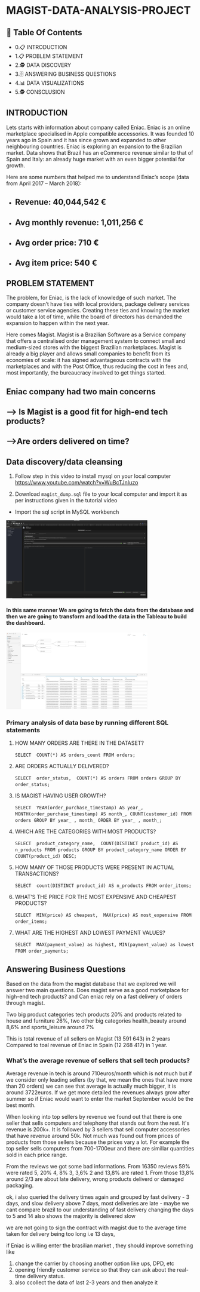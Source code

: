 # MAGIST-DATA-ANALYSIS-PROJECT

## 📕  Table Of Contents

* 0.📋 INTRODUCTION
* 1.📋 PROBLEM STATEMENT 
* 2.🕵 DATA DISCOVERY
* 3.🗄 ANSWERING BUSINESS QUESTIONS
* 4.📊 DATA VISUALIZATIONS
* 5.🕵 CONSCLUSION


## INTRODUCTION

Lets starts with information about company called Eniac. Eniac is an online marketplace specialised in Apple compatible accessories. It was founded 10 years ago in Spain and it has since grown and expanded to other neighbouring countries. Eniac is exploring an expansion to the Brazilian market. Data shows that Brazil has an eCommerce revenue similar to that of Spain and Italy: an already huge market with an even bigger potential for growth.

Here are some numbers that helped me to understand Eniac’s scope (data from April 2017 – March 2018):

* ## Revenue: 40,044,542 €
* ## Avg monthly revenue: 1,011,256 €
* ## Avg order price: 710 €
* ## Avg item price: 540 €



## PROBLEM STATEMENT
The problem, for Eniac, is the lack of knowledge of such market. The company doesn’t have ties with local providers, package delivery services or customer service agencies. Creating these ties and knowing the market would take a lot of time, while the board of directors has demanded the expansion to happen within the next year.

Here comes Magist. Magist is a Brazilian Software as a Service company that offers a centralised order management system to connect small and medium-sized stores with the biggest Brazilian marketplaces. Magist is already a big player and allows small companies to benefit from its economies of scale: it has signed advantageous contracts with the marketplaces and with the Post Office, thus reducing the cost in fees and, most importantly, the bureaucracy involved to get things started. 
 
## Eniac company had two main concerns


##   --> Is Magist is a good fit for high-end tech products?
##  -->Are orders delivered on time?


## Data discovery/data cleansing


1. Follow step in this video to install mysql on your local computer
https://www.youtube.com/watch?v=WuBcTJnIuzo

2. Download `magist_dump.sql` file to your local computer and import it as per instructions given in the tutorial video

* Import the sql script in MySQL workbench 

<img src="https://github.com/Loveless1234/Magist_Analysis/blob/main/resources/images/import_sql.png" width=75% height=75%>

#### In this same manner We are going to fetch the data from the database and then we are going to transform and load the data in the Tableau to build the dashboard.

<img src="https://github.com/Loveless1234/Magist_Analysis/blob/main/resources/images/img_schema.png" width=75% height=75%>



### Primary analysis of data base by running different SQL statements

1. HOW MANY ORDERS ARE THERE IN THE DATASET?

    `SELECT 
    COUNT(*) AS orders_count
FROM
    orders;`

2.  ARE ORDERS ACTUALLY DELIVERED?

    `SELECT 
    order_status, 
    COUNT(*) AS orders
FROM
    orders
GROUP BY order_status;`

3. IS MAGIST HAVING USER GROWTH?
 
    `SELECT 
    YEAR(order_purchase_timestamp) AS year_,
    MONTH(order_purchase_timestamp) AS month_,
    COUNT(customer_id)
FROM
    orders
GROUP BY year_ , month_
ORDER BY year_ , month_;`

4.  WHICH ARE THE CATEGORIES WITH MOST PRODUCTS?

    `SELECT 
    product_category_name, 
    COUNT(DISTINCT product_id) AS n_products
FROM
    products
GROUP BY product_category_name
ORDER BY COUNT(product_id) DESC;`

5.  HOW MANY OF THOSE PRODUCTS WERE PRESENT IN ACTUAL TRANSACTIONS?

    `SELECT 
	count(DISTINCT product_id) AS n_products
FROM
	order_items;`

6.  WHAT’S THE PRICE FOR THE MOST EXPENSIVE AND CHEAPEST PRODUCTS?

    `SELECT 
    MIN(price) AS cheapest, 
    MAX(price) AS most_expensive
FROM 
	order_items;`

7. WHAT ARE THE HIGHEST AND LOWEST PAYMENT VALUES?

    `SELECT 
	MAX(payment_value) as highest,
    MIN(payment_value) as lowest
FROM
	order_payments;`

## Answering Business Questions



Based on the data from the magist database that we explored we will answer two main questions. Does magist serve as a good marketplace for high-end tech products? and Can eniac rely on a fast delivery of orders through magist.

Two big product categories tech products 20% and products related to house and furniture 26%, two other big categories health_beauty around 8,6% and sports_leisure around 7%

This is total revenue of all sellers on Magist (13 591 643) in 2 years
Compared to toal revenue of Eniac in Spain (12 268 417) in 1 year.


### What’s the average revenue of sellers that sell tech products? 
Average revenue in tech is around 710euros/month which is not much but if we consider only leading sellers (by that, we mean the ones that have more than 20 orders) we can see that average is actually much bigger, it is around 3722euros. If we get more detailed the revenues always grow after summer so if Eniac would want to enter the market September  would be the best month.

When looking into top sellers by revenue we found out that there is one seller that sells computers and telephony that stands out from the rest. It's revenue is 200k+. It is followed by 3 sellers that sell computer accessories that have revenue around 50k. Not much was found out from prices of products from those sellers because the prices vary a lot. For example the top seller sells computers from 700-1700eur and there are simillar quantities sold in each price range.

From the reviews we got some bad informations. From 16350 reviews 59% were rated 5, 20% 4, 8% 3, 3,6% 2 and 13,8% are rated 1. From those 13,8% around 2/3 are about late delivery, wrong products deliverd or damaged packaging.

ok, i also queried the delivery times again and grouped by fast delivery - 3 days, and slow delivery above 7 days, most deliveries are late - maybe we cant compare brazil to our understanding of fast delivery
changing the days to 5 and 14 also shows the majority is delivered slow


    
we are not going to sign the contract with magist due to the average time taken for delivery being too long i.e 13 days,   


 if Eniac is willing enter the brasilian market , they should improve something like   
 
 1. change the carrier by choosing another option like ups, DPD, etc 
 2. opening friendly customer service so that they can ask about the real-time delivery status.
 3. also ccollect the data of last 2-3 years and then analyze it
